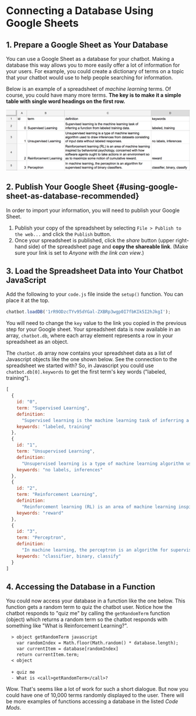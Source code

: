# Connecting a Database Using Google Sheets

## 1. Prepare a Google Sheet as Your Database

You can use a Google Sheet as a database for your chatbot. Making a database this way allows you to more easily offer a lot of information for your users. For example, you could create a dictionary of terms on a topic that your chatbot would use to help people searching for information.

Below is an example of a spreadsheet of _machine learning_ terms. Of course, you could have many more terms. **The key is to make it a simple table with single word headings on the first row.**

![Example Spreadsheet for Chatbot Database](../.gitbook/assets/dbspreadsheetex.png)

## 2. Publish Your Google Sheet {#using-google-sheet-as-database-recommended}

In order to import your information, you will need to publish your Google Sheet.

1. Publish your copy of the spreadsheet by selecting `File > Publish to the web...` and click the `Publish` button.
2. Once your spreadsheet is published, click the _share_ button \(upper right-hand side\) of the spreadsheet page and **copy the shareable link**. \(Make sure your link is set to _Anyone with the link can view_.\)

## 3. Load the Spreadsheet Data into Your Chatbot JavaScript

Add the following to your `code.js` file inside the `setup()` function. You can place it at the top.

```javascript
chatbot.loadDB('1rR9ODzcTYv95dYGal-ZXBRp3wgp0I7fbKIk5I2hJkgI');
```

You will need to change the `key` value to the link you copied in the previous step for your Google sheet. Your spreadsheet data is now available in an array, `chatbot.db`, where each array element represents a row in your spreadsheet as an object.

The `chatbot.db` array now contains your spreadsheet data as a list of Javascript objects like the one shown below. See the connection to the spreadsheet we started with? So, in Javascript you could use `chatbot.db[0].keywords` to get the first term's key words \("labeled, training"\).

```javascript
[
  {
    id: "0",
    term: "Supervised Learning",
    definition:
      "Supervised learning is the machine learning task of inferring a function from labeled training data.",
    keywords: "labeled, training"
  },
  {
    id: "1",
    term: "Unsupervised Learning",
    definition:
      "Unsupervised learning is a type of machine learning algorithm used to draw inferences from datasets consisting of input data without labeled responses.",
    keywords: "no labels, inferences"
  },
  {
    id: "2",
    term: "Reinforcement Learning",
    definition:
      "Reinforcement learning (RL) is an area of machine learning inspired by behaviorist psychology, concerned with how software agents ought to take actions in an environment so as to maximize some notion of cumulative reward. ",
    keywords: "reward"
  },
  {
    id: "3",
    term: "Perceptron",
    definition:
      "In machine learning, the perceptron is an algorithm for supervised learning of binary classifiers.",
    keywords: "classifier, binary, classify"
  }
]
```

## 4. Accessing the Database in a Function 

You could now access your database in a function like the one below. This function gets a random term to quiz the chatbot user. Notice how the chatbot responds to "quiz me" by calling the `getRandomTerm` function \(object\) which returns a random term so the chatbot responds with something like "What is Reinforcement Learning?".

```text
  > object getRandomTerm javascript
    var randomIndex = Math.floor(Math.random() * database.length);
    var currentItem = database[randomIndex]
    return currentItem.term;
  < object

  + quiz me
  - What is <call>getRandomTerm</call>?
```

Wow. That's seems like a lot of work for such a short dialogue. But now you could have one of 10,000 terms randomly displayed to the user. There will be more examples of functions accessing a database in the listed _Code Mods_.

